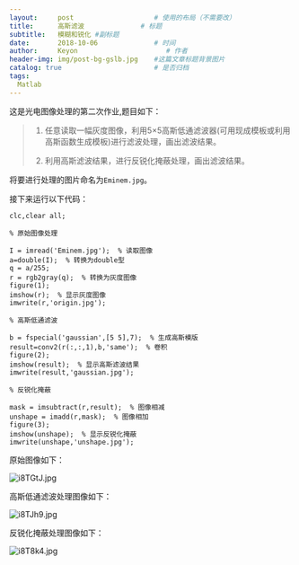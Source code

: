 ```yaml
---
layout:     post                    # 使用的布局（不需要改）
title:      高斯滤波              # 标题 
subtitle:   模糊和锐化 #副标题
date:       2018-10-06              # 时间
author:     Keyon                      # 作者
header-img: img/post-bg-gslb.jpg    #这篇文章标题背景图片
catalog: true                       # 是否归档
tags:
  Matlab
---
```


这是光电图像处理的第二次作业,题目如下：

> 1. 任意读取一幅灰度图像，利用5×5高斯低通滤波器(可用现成模板或利用高斯函数生成模板)进行滤波处理，画出滤波结果。
> 
> 2. 利用高斯滤波结果，进行反锐化掩蔽处理，画出滤波结果。

将要进行处理的图片命名为`Eminem.jpg`。

接下来运行以下代码：

```
clc,clear all;

% 原始图像处理

I = imread('Eminem.jpg');  % 读取图像
a=double(I);  % 转换为double型
q = a/255;
r = rgb2gray(q);  % 转换为灰度图像
figure(1);
imshow(r);  % 显示灰度图像
imwrite(r,'origin.jpg');

% 高斯低通滤波

b = fspecial('gaussian',[5 5],7);  % 生成高斯模版
result=conv2(r(:,:,1),b,'same');  % 卷积
figure(2);
imshow(result);  % 显示高斯滤波结果
imwrite(result,'gaussian.jpg');

% 反锐化掩蔽

mask = imsubtract(r,result);  % 图像相减
unshape = imadd(r,mask);  % 图像相加
figure(3);
imshow(unshape);  % 显示反锐化掩蔽
imwrite(unshape,'unshape.jpg');
```

原始图像如下：

![i8TGtJ.jpg](https://s1.ax1x.com/2018/10/06/i8TGtJ.jpg)

高斯低通滤波处理图像如下：

![i8TJh9.jpg](https://s1.ax1x.com/2018/10/06/i8TJh9.jpg)

反锐化掩蔽处理图像如下：

![i8T8k4.jpg](https://s1.ax1x.com/2018/10/06/i8T8k4.jpg)